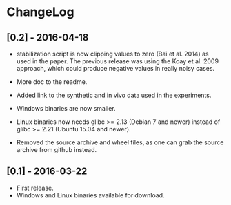 # ChangeLog

## [0.2] - 2016-04-18

- stabilization script is now clipping values to zero (Bai et al. 2014) as used in the paper.
The previous release was using the Koay et al. 2009 approach, which could produce negative values in really noisy cases.

- More doc to the readme.
- Added link to the synthetic and in vivo data used in the experiments.
- Windows binaries are now smaller.
- Linux binaries now needs glibc >= 2.13 (Debian 7 and newer) instead of glibc >= 2.21 (Ubuntu 15.04 and newer).
- Removed the source archive and wheel files, as one can grab the source archive from github instead.

## [0.1] - 2016-03-22

- First release.
- Windows and Linux binaries available for download.
